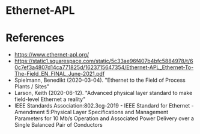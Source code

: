# Ethernet-APL

# References

- https://www.ethernet-apl.org/
- https://static1.squarespace.com/static/5c33ae96f407b4bfc5884978/t/60c7ef3a4807d14ca771825d/1623715647354/Ethernet-APL_Ethernet-To-The-Field_EN_FINAL_June-2021.pdf
- Spielmann, Benedikt (2020-03-04). "Ethernet to the Field of Process Plants / Sites"
- Larson, Keith (2020-06-12). "Advanced physical layer standard to make field-level Ethernet a reality"
- IEEE Standards Association:802.3cg-2019 - IEEE Standard for Ethernet - Amendment 5:Physical Layer Specifications and Management Parameters for 10 Mb/s Operation and Associated Power Delivery over a Single Balanced Pair of Conductors
